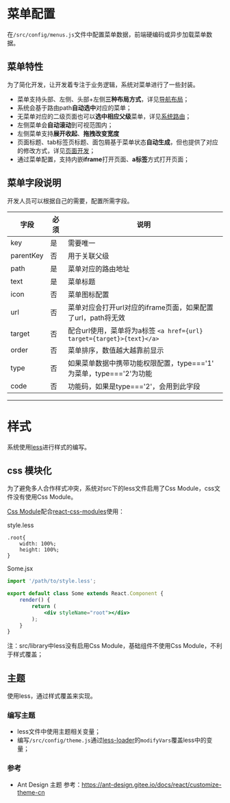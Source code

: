 # 菜单配置

在`/src/config/menus.js`文件中配置菜单数据，前端硬编码或异步加载菜单数据。

## 菜单特性

为了简化开发，让开发着专注于业务逻辑，系统对菜单进行了一些封装。

- 菜单支持头部、左侧、头部+左侧**三种布局方式**，详见[导航布局](LAYOUT.md)；
- 系统会基于路由path**自动选中**对应的菜单；
- 无菜单对应的二级页面也可以**选中相应父级**菜单，详见[系统路由](ROUTE.md)；
- 左侧菜单会**自动滚动**到可视范围内；
- 左侧菜单支持**展开收起**、**拖拽改变宽度**
- 页面标题、tab标签页标题、面包屑基于菜单状态**自动生成**，但也提供了对应的修改方式，详见[页面开发](PAGE.md)；
- 通过菜单配置，支持内嵌**iframe**打开页面、**a标签**方式打开页面；

## 菜单字段说明

开发人员可以根据自己的需要，配置所需字段。

字段|必须|说明
---|---|---
key|是|需要唯一
parentKey|否|用于关联父级
path|是|菜单对应的路由地址
text|是|菜单标题
icon|否|菜单图标配置
url|否|菜单对应会打开url对应的iframe页面，如果配置了url，path将无效
target|否|配合url使用，菜单将为a标签 `<a href={url} target={target}>{text}</a>`
order|否|菜单排序，数值越大越靠前显示
type|否|如果菜单数据中携带功能权限配置，type==='1' 为菜单，type==='2'为功能
code|否|功能码，如果是type==='2'，会用到此字段

----

# 样式

系统使用[less](http://lesscss.org/)进行样式的编写。

## css 模块化

为了避免多人合作样式冲突，系统对src下的less文件启用了Css Module，css文件没有使用Css Module。

[Css Module](https://github.com/css-modules/css-modules)配合[react-css-modules](https://github.com/gajus/react-css-modules)使用：

style.less
```less
.root{
    width: 100%;
    height: 100%;
}
```
Some.jsx
```jsx
import '/path/to/style.less';

export default class Some extends React.Component {
    render() {
        return (
            <div styleName="root"></div>            
        );
    }
} 
```

注：src/library中less没有启用Css Module，基础组件不使用Css Module，不利于样式覆盖；

## 主题

使用less，通过样式覆盖来实现。

### 编写主题

- less文件中使用主题相关变量；
- 编写`/src/config/theme.js`通过[less-loader](https://github.com/webpack-contrib/less-loader)的`modifyVars`覆盖less中的变量；

### 参考

- Ant Design 主题 参考：https://ant-design.gitee.io/docs/react/customize-theme-cn



